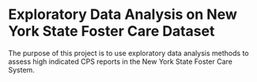 # Exploratory Data Analysis on New York State Foster Care Dataset
The purpose of this project is to use exploratory data analysis methods to assess high indicated CPS reports in the New York State Foster Care System.
